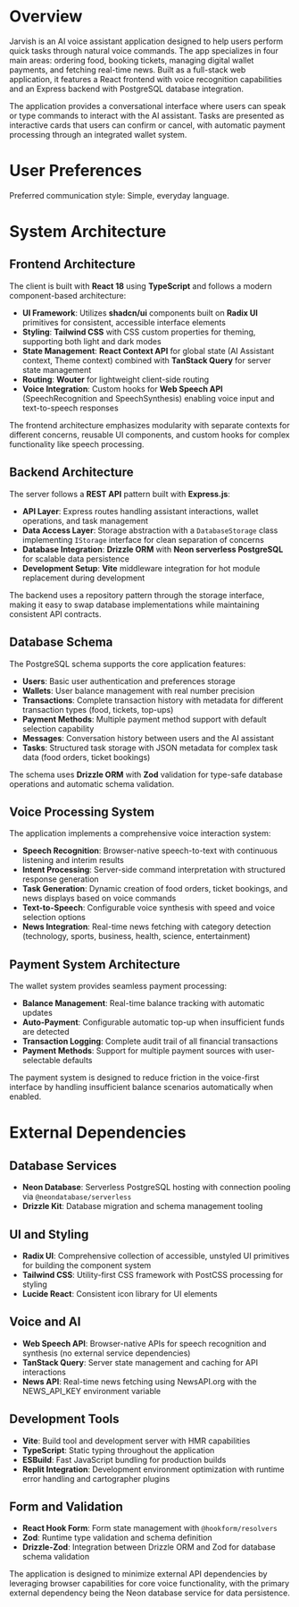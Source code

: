 # Overview

Jarvish is an AI voice assistant application designed to help users perform quick tasks through natural voice commands. The app specializes in four main areas: ordering food, booking tickets, managing digital wallet payments, and fetching real-time news. Built as a full-stack web application, it features a React frontend with voice recognition capabilities and an Express backend with PostgreSQL database integration.

The application provides a conversational interface where users can speak or type commands to interact with the AI assistant. Tasks are presented as interactive cards that users can confirm or cancel, with automatic payment processing through an integrated wallet system.

# User Preferences

Preferred communication style: Simple, everyday language.

# System Architecture

## Frontend Architecture

The client is built with **React 18** using **TypeScript** and follows a modern component-based architecture:

- **UI Framework**: Utilizes **shadcn/ui** components built on **Radix UI** primitives for consistent, accessible interface elements
- **Styling**: **Tailwind CSS** with CSS custom properties for theming, supporting both light and dark modes
- **State Management**: **React Context API** for global state (AI Assistant context, Theme context) combined with **TanStack Query** for server state management
- **Routing**: **Wouter** for lightweight client-side routing
- **Voice Integration**: Custom hooks for **Web Speech API** (SpeechRecognition and SpeechSynthesis) enabling voice input and text-to-speech responses

The frontend architecture emphasizes modularity with separate contexts for different concerns, reusable UI components, and custom hooks for complex functionality like speech processing.

## Backend Architecture

The server follows a **REST API** pattern built with **Express.js**:

- **API Layer**: Express routes handling assistant interactions, wallet operations, and task management
- **Data Access Layer**: Storage abstraction with a `DatabaseStorage` class implementing `IStorage` interface for clean separation of concerns
- **Database Integration**: **Drizzle ORM** with **Neon serverless PostgreSQL** for scalable data persistence
- **Development Setup**: **Vite** middleware integration for hot module replacement during development

The backend uses a repository pattern through the storage interface, making it easy to swap database implementations while maintaining consistent API contracts.

## Database Schema

The PostgreSQL schema supports the core application features:

- **Users**: Basic user authentication and preferences storage
- **Wallets**: User balance management with real number precision
- **Transactions**: Complete transaction history with metadata for different transaction types (food, tickets, top-ups)
- **Payment Methods**: Multiple payment method support with default selection capability
- **Messages**: Conversation history between users and the AI assistant
- **Tasks**: Structured task storage with JSON metadata for complex task data (food orders, ticket bookings)

The schema uses **Drizzle ORM** with **Zod** validation for type-safe database operations and automatic schema validation.

## Voice Processing System

The application implements a comprehensive voice interaction system:

- **Speech Recognition**: Browser-native speech-to-text with continuous listening and interim results
- **Intent Processing**: Server-side command interpretation with structured response generation
- **Task Generation**: Dynamic creation of food orders, ticket bookings, and news displays based on voice commands
- **Text-to-Speech**: Configurable voice synthesis with speed and voice selection options
- **News Integration**: Real-time news fetching with category detection (technology, sports, business, health, science, entertainment)

## Payment System Architecture

The wallet system provides seamless payment processing:

- **Balance Management**: Real-time balance tracking with automatic updates
- **Auto-Payment**: Configurable automatic top-up when insufficient funds are detected
- **Transaction Logging**: Complete audit trail of all financial transactions
- **Payment Methods**: Support for multiple payment sources with user-selectable defaults

The payment system is designed to reduce friction in the voice-first interface by handling insufficient balance scenarios automatically when enabled.

# External Dependencies

## Database Services
- **Neon Database**: Serverless PostgreSQL hosting with connection pooling via `@neondatabase/serverless`
- **Drizzle Kit**: Database migration and schema management tooling

## UI and Styling
- **Radix UI**: Comprehensive collection of accessible, unstyled UI primitives for building the component system
- **Tailwind CSS**: Utility-first CSS framework with PostCSS processing for styling
- **Lucide React**: Consistent icon library for UI elements

## Voice and AI
- **Web Speech API**: Browser-native APIs for speech recognition and synthesis (no external service dependencies)
- **TanStack Query**: Server state management and caching for API interactions
- **News API**: Real-time news fetching using NewsAPI.org with the NEWS_API_KEY environment variable

## Development Tools
- **Vite**: Build tool and development server with HMR capabilities
- **TypeScript**: Static typing throughout the application
- **ESBuild**: Fast JavaScript bundling for production builds
- **Replit Integration**: Development environment optimization with runtime error handling and cartographer plugins

## Form and Validation
- **React Hook Form**: Form state management with `@hookform/resolvers`
- **Zod**: Runtime type validation and schema definition
- **Drizzle-Zod**: Integration between Drizzle ORM and Zod for database schema validation

The application is designed to minimize external API dependencies by leveraging browser capabilities for core voice functionality, with the primary external dependency being the Neon database service for data persistence.